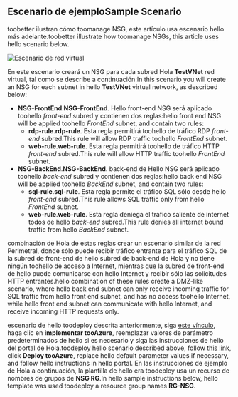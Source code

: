 ## <a name="sample-scenario"></a><span data-ttu-id="bcc40-101">Escenario de ejemplo</span><span class="sxs-lookup"><span data-stu-id="bcc40-101">Sample Scenario</span></span>
<span data-ttu-id="bcc40-102">toobetter ilustran cómo toomanage NSG, este artículo usa escenario hello más adelante.</span><span class="sxs-lookup"><span data-stu-id="bcc40-102">toobetter illustrate how toomanage NSGs, this article uses hello scenario below.</span></span>

![Escenario de red virtual](./media/virtual-networks-create-nsg-scenario-include/figure1.png)

<span data-ttu-id="bcc40-104">En este escenario creará un NSG para cada subred Hola **TestVNet** red virtual, tal como se describe a continuación:</span><span class="sxs-lookup"><span data-stu-id="bcc40-104">In this scenario you will create an NSG for each subnet in hello **TestVNet** virtual network, as described below:</span></span> 

* <span data-ttu-id="bcc40-105">**NSG-FrontEnd**.</span><span class="sxs-lookup"><span data-stu-id="bcc40-105">**NSG-FrontEnd**.</span></span> <span data-ttu-id="bcc40-106">Hello front-end NSG será aplicado toohello *front-end* subred y contienen dos reglas:</span><span class="sxs-lookup"><span data-stu-id="bcc40-106">hello front end NSG will be applied toohello *FrontEnd* subnet, and contain two rules:</span></span>    
  * <span data-ttu-id="bcc40-107">**rdp-rule**.</span><span class="sxs-lookup"><span data-stu-id="bcc40-107">**rdp-rule**.</span></span> <span data-ttu-id="bcc40-108">Esta regla permitirá toohello de tráfico RDP *front-end* subred.</span><span class="sxs-lookup"><span data-stu-id="bcc40-108">This rule will allow RDP traffic toohello *FrontEnd* subnet.</span></span>
  * <span data-ttu-id="bcc40-109">**web-rule**.</span><span class="sxs-lookup"><span data-stu-id="bcc40-109">**web-rule**.</span></span> <span data-ttu-id="bcc40-110">Esta regla permitirá toohello de tráfico HTTP *front-end* subred.</span><span class="sxs-lookup"><span data-stu-id="bcc40-110">This rule will allow HTTP traffic toohello *FrontEnd* subnet.</span></span>
* <span data-ttu-id="bcc40-111">**NSG-BackEnd**.</span><span class="sxs-lookup"><span data-stu-id="bcc40-111">**NSG-BackEnd**.</span></span> <span data-ttu-id="bcc40-112">back-end de Hello NSG será aplicado toohello *back-end* subred y contienen dos reglas:</span><span class="sxs-lookup"><span data-stu-id="bcc40-112">hello back end NSG will be applied toohello *BackEnd* subnet, and contain two rules:</span></span>    
  * <span data-ttu-id="bcc40-113">**sql-rule**.</span><span class="sxs-lookup"><span data-stu-id="bcc40-113">**sql-rule**.</span></span> <span data-ttu-id="bcc40-114">Esta regla permite el tráfico SQL sólo desde hello *front-end* subred.</span><span class="sxs-lookup"><span data-stu-id="bcc40-114">This rule allows SQL traffic only from hello *FrontEnd* subnet.</span></span>
  * <span data-ttu-id="bcc40-115">**web-rule**.</span><span class="sxs-lookup"><span data-stu-id="bcc40-115">**web-rule**.</span></span> <span data-ttu-id="bcc40-116">Esta regla deniega el tráfico saliente de internet todos de hello *back-end* subred.</span><span class="sxs-lookup"><span data-stu-id="bcc40-116">This rule denies all internet bound traffic from hello *BackEnd* subnet.</span></span>

<span data-ttu-id="bcc40-117">combinación de Hola de estas reglas crear un escenario similar de la red Perimetral, donde sólo puede recibir tráfico entrante para el tráfico SQL de la subred de front-end de hello subred de back-end de Hola y no tiene ningún toohello de acceso a Internet, mientras que la subred de front-end de hello puede comunicarse con hello Internet y recibir sólo las solicitudes HTTP entrantes.</span><span class="sxs-lookup"><span data-stu-id="bcc40-117">hello combination of these rules create a DMZ-like scenario, where hello back end subnet can only receive incoming traffic for SQL traffic from hello front end subnet, and has no access toohello Internet, while hello front end subnet can communicate with hello Internet, and receive incoming HTTP requests only.</span></span>

<span data-ttu-id="bcc40-118">escenario de hello toodeploy descrita anteriormente, siga [este vínculo](http://github.com/telmosampaio/azure-templates/tree/master/201-IaaS-WebFrontEnd-SQLBackEnd-NSG), haga clic en **implementar tooAzure**, reemplazar valores de parámetro predeterminados de hello si es necesario y siga las instrucciones de hello del portal de Hola.</span><span class="sxs-lookup"><span data-stu-id="bcc40-118">toodeploy hello scenario described above, follow [this link](http://github.com/telmosampaio/azure-templates/tree/master/201-IaaS-WebFrontEnd-SQLBackEnd-NSG), click **Deploy tooAzure**, replace hello default parameter values if necessary, and follow hello instructions in hello portal.</span></span> <span data-ttu-id="bcc40-119">En las instrucciones de ejemplo de Hola a continuación, la plantilla de hello era toodeploy usa un recurso de nombres de grupos de **NSG RG**.</span><span class="sxs-lookup"><span data-stu-id="bcc40-119">In hello sample instructions below, hello template was used toodeploy a resource group names **RG-NSG**.</span></span> 

